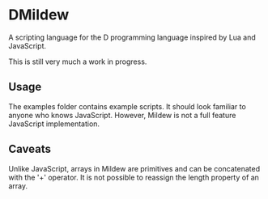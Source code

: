 # DMildew

A scripting language for the D programming language inspired by Lua and JavaScript.

This is still very much a work in progress.

## Usage

The examples folder contains example scripts. It should look familiar to anyone who 
knows JavaScript. However, Mildew is not a full feature JavaScript implementation.

## Caveats

Unlike JavaScript, arrays in Mildew are primitives and can be concatenated with the '+'
operator. It is not possible to reassign the length property of an array.
